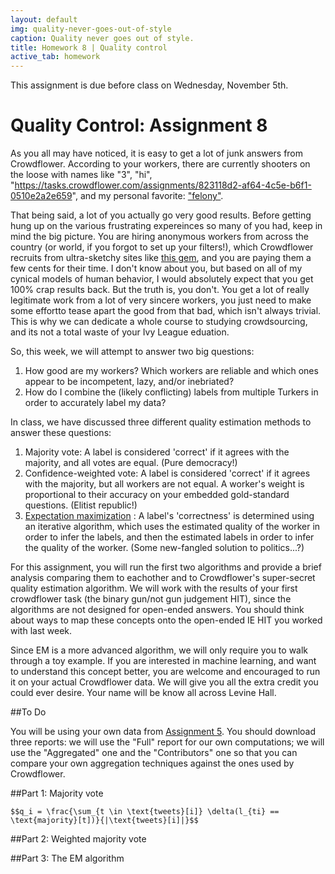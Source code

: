 ```yaml
---
layout: default
img: quality-never-goes-out-of-style
caption: Quality never goes out of style.
title: Homework 8 | Quality control
active_tab: homework
---
```



<div class="alert alert-info">
  This assignment is due before class on Wednesday, November 5th.
</div>


Quality Control<span class="text-muted">: Assignment 8</span> 
=============================================================
As you all may have noticed, it is easy to get a lot of junk answers from Crowdflower. According to your workers, there are currently shooters on the loose with names like "3", "hi", "https://tasks.crowdflower.com/assignments/823118d2-af64-4c5e-b6f1-0510e2a2e659", and my personal favorite: ["felony"](http://freakonomics.com/2013/04/08/how-much-does-your-name-matter-a-new-freakonomics-radio-podcast/).

That being said, a lot of you actually go very good results. Before getting hung up on the various frustrating expereinces so many of you had, keep in mind the big picture. You are hiring anonymous workers from across the country (or world, if you forgot to set up your filters!), which Crowdflower recruits from ultra-sketchy sites like [this gem](http://www.clixsense.com/), and you are paying them a few cents for their time. I don't know about you, but based on all of my cynical models of human behavior, I would absolutely expect that you get 100% crap results back. But the truth is, you don't. You get a lot of really legitimate work from a lot of very sincere workers, you just need to make some effortto tease apart the good from that bad, which isn't always trivial. This is why we can dedicate a whole course to studying crowdsourcing, and its not a total waste of your Ivy League eduation. 

So, this week, we will attempt to answer two big questions:

1. How good are my workers? Which workers are reliable and which ones appear to be incompetent, lazy, and/or inebriated?
2. How do I combine the (likely conflicting) labels from multiple Turkers in order to accurately label my data?

In class, we have discussed three different quality estimation methods to answer these questions:

1. Majority vote: A label is considered 'correct' if it agrees with the majority, and all votes are equal. (Pure democracy!)
2. Confidence-weighted vote: A label is considered 'correct' if it agrees with the majority, but all workers are not equal. A worker's weight is proportional to their accuracy on your embedded gold-standard questions. (Elitist republic!)
3. [Expectation maximization](http://en.wikipedia.org/wiki/Expectation%E2%80%93maximization_algorithm) : A label's 'correctness' is determined using an iterative algorithm, which uses the estimated quality of the worker in order to infer the labels, and then the estimated labels in order to infer the quality of the worker. (Some new-fangled solution to politics...?)

For this assignment, you will run the first two algorithms and provide a brief analysis comparing them to eachother and to Crowdflower's super-secret quality estimation algorithm. We will work with the results of your first crowdflower task (the binary gun/not gun judgement HIT), since the algorithms are not designed for open-ended answers. You should think about ways to map these concepts onto the open-ended IE HIT you worked with last week.

Since EM is a more advanced algorithm, we will only require you to walk through a toy example. If you are interested in machine learning, and want to understand this concept better, you are welcome and encouraged to run it on your actual Crowdflower data. We will give you all the extra credit you could ever desire. Your name will be know all across Levine Hall.

##To Do

You will be using your own data from [Assignment 5](http://crowdsourcing-class.org/assignment5.html). You should download three reports: we will use the "Full" report for our own computations; we will use the "Aggregated" one and the "Contributors" one so that you can compare your own aggregation techniques against the ones used by Crowdflower.

##Part 1: Majority vote
    
	$$q_i = \frac{\sum_{t \in \text{tweets}[i]} \delta(l_{ti} == \text{majority}[t])}{|\text{tweets}[i]|}$$

##Part 2: Weighted majority vote

##Part 3: The EM algorithm

	

<!--3. Open <code>majority&#95;vote&#95;template.py</code>. You will need to provide a few lines of code to complete the logic in the two methods metioned above. The comments in the code should help you but, in the spirit of EM, I will reiterate:

    <code>estimate&#95;data&#95;labels()</code> : Here, you simply need to return a dictionary mapping each tweet to its most popular label.

    <code>estimate&#95;worker&#95;qualities()</code> : Here, you need to return a dictionary mapping each worker to their accuracy against the most popular label. I.e. in math, the quality of worker i, $q_i$, is 
	
    $$q_i = \frac{\sum_{t \in \text{tweets}[i]} \delta(l_{ti} == \text{majority}[t])}{|\text{tweets}[i]|}$$

    where tweets$[i]$ is the set of all the tweets labeled by worker $i$, $l_{ti}$ is worker $i$'s label for tweet $t$, majority$[t]$ is the most popular label for tweet $t$, and $\delta(x)$ evaluates to 1 if $x$ is true. 

	Okay, there that is. We've met our quota for overly-mathifying very simple concepts. CS classes must do this at minimum once per semester in order to reassure the engineering school that we are sufficiently rigorous.

4. Open <code>embedded_control.py</code>. Verify that this looks similar to what you did in the last assignment. The functions will be slightly different:

    <code>estimate&#95;data&#95;labels()</code> : In this case, we are accepting <i>all</i> labels from a HIT if the control tweet in that HIT was labeled correctly. This means that, unlike before, we may accept multiple labels for the same tweet. Therefore, we return a dictionary mapping each tweet to a set of accepted labels.

    <code>estimate&#95;worker&#95;qualities()</code> : Again we return a dictionary mapping each worker to their accuracy against the controls. I'm going to mathify again, because I just spent 30 minutes downloading <a href="http://www.mathjax.org/">MathJax</a> over a very slow Starbucks network, so I want to use it for more than one equation. 

	$$q_i = \frac{\sum_{h \in \text{hits}[i]} \delta(c_{hi} == \text{gold}[c_{h}])}{|\text{hits}[i]|}$$

	where hits$[i]$ is the set of all the hits in which worker $i$ participated, $c_{hi}$ is worker $i$'s label for the control tweet in hit $h$, gold$[c_h]$ is the gold standard label for the control tweet in hit $h$, and $\delta(x)$ evaluates to 1 if $x$ is true. 

	That equation was <i>totally</i> unnecessary, but look how pretty it looks with that $\sum$ and that $\delta$. So worth it.

5. Open <code>troia&#95;em&#95;template.py</code>. You will need to fill in a few lines to estimate the worker accuracies, marked in the file. I also suggest that you look through the code and make sense of what's going on. From an engineering standpoint, if you are not familiar with python's <a href="http://docs.python.org/2/library/urllib2.html">urllib2</a> or <a href="http://docs.python.org/2/library/json.html">json</a> modules, it is worth your time familiarizing yourself with them. From an theoretical standpoint, EM is a very important algorithmic framework. If you are interested in machine learning and want to get deeper into the mathematics of EM, check our <a href="../resources.html">resources</a> page for pointers to some good online introductions. Or you can just plunge straight into the mathy mathness of the <a href="../readings/downloads/ml/EM.pdf">original paper</a> on which Troia is based.

6. Once you've finished filling in the necessary functions from the above steps, you can run <code>quality&#95;estimation.py</code>, passing it the path to your HITs CSV:


     <code>$ python quality&#95;estimation.py hits.csv</code>

     This will run all three algorithms, and produce two CSV files, <code>data&#95;quality&#95;estimates.csv</code>, which contains the predicted data labels from each algorithm for each tweet, and  <code>worker&#95;quality&#95;estimates.csv</code>, which contains the predicted worker qualities from each algorithm for each worker. Sometimes, if your network is shotty, the EM code might give an error like <code>KeyError : 'result'</code>. This just means your Troia server didn't respond normally, and should work if you just try it again. (Computers, amiright? Think how much easier this class would be without them...)

7. Open <code>analysis&#95template.py</code>. This will read in the output from <code>quality&#95;estimation.py</code> and output some summarization analysis. You need to fill in a few lines (marked in the file) in order to compute the overall accuracy of the data, according to the label predictions made by each algorithm. The program will make use of <a href="http://matplotlib.org/">matplotlib</a>. Directions for installing it are <a href="http://matplotlib.org/users/installing.html">here</a>. You can also run it on eniac. (I tried and it works for me. Make sure you use <code>$ ssh -X you@eniac.seas.upenn.edu</code>. If you forget the <code>-X</code>, you will not be able to use the graphics environment necessary to produce the figures.)

8. Run 
    <code>$ python analysis&#95;template.py</code>

This will give you 1) a graph comparing the estimated overall data accuracy, according to each algorithm and 2) a graph of each worker's estimated quality according to each algorithm. Use these to answer the following questions:
	
  * What was your accuracy a) against the majority vote? b) against the controls? c) against the EM estimated labels? Why do the estimates differ? What are some of the weakness of each approach?
  * How does each algorithm rank your workers? Do they agree on which workers are most/least trustworthy? 
	
9. Finally, open <code>troia&#95;em.py</code> again, and uncomment the code block around line 40. This will seed the EM algorithm with your gold data. Reproduce the graphs (you might want to go into the code and change the names that they are saved as, so you don't overwrite your first graphs). Answer the following question:

  * How is EM different when you seed it with gold data? Does it agree more or less with the other algorithms?

10. Turn in your code, your two pairs of graphs and a few paragraphs. (!!)
-->
